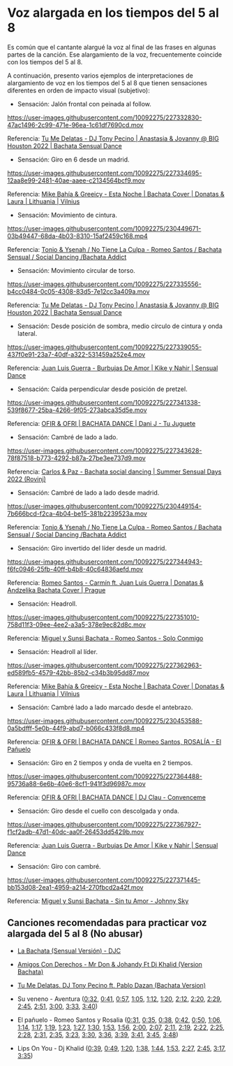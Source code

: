 # Voz alargada en los tiempos del 5 al 8

Es común que el cantante alargué la voz al final de las frases en algunas partes de la canción. Ese alargamiento de la voz, frecuentemente coincide con los tiempos del 5 al 8.

A continuación, presento varios ejemplos de interpretaciones de alargamiento de voz en los tiempos del 5 al 8 que tienen sensaciones diferentes en orden de impacto visual (subjetivo):

- Sensación: Jalón frontal con peinada al follow.

https://user-images.githubusercontent.com/10092275/227332830-47ac1496-2c99-471e-96ea-1c61df7690cd.mov

Referencia: [Tu Me Delatas - DJ Tony Pecino | Anastasia & Jovanny @ BIG Houston 2022 | Bachata Sensual Dance](https://youtu.be/9zrozbMD6Vk?t=41)


- Sensación: Giro en 6 desde un madrid.

https://user-images.githubusercontent.com/10092275/227334695-12aa8e99-2481-40ae-aaee-c2134564bcf9.mov

Referencia: [Mike Bahía & Greeicy - Esta Noche | Bachata Cover | Donatas & Laura | Lithuania | Vilnius](https://youtu.be/t56YAzXnnpo?t=57)


- Sensación: Movimiento de cintura.

https://user-images.githubusercontent.com/10092275/230449671-03b49447-68da-4b03-8310-15af2459c168.mp4

Referencia: [Tonio & Ysenah / No Tiene La Culpa - Romeo Santos / Bachata Sensual / Social Dancing /Bachata Addict](https://youtu.be/fDuckPb3Gws?t=119)


- Sensación: Movimiento circular de torso.

https://user-images.githubusercontent.com/10092275/227335556-b4cc0484-0c05-4308-83d5-7e12cc3a409a.mov

Referencia: [Tu Me Delatas - DJ Tony Pecino | Anastasia & Jovanny @ BIG Houston 2022 | Bachata Sensual Dance](https://youtu.be/9zrozbMD6Vk?t=95)


- Sensación: Desde posición de sombra, medio círculo de cintura y onda lateral.

https://user-images.githubusercontent.com/10092275/227339055-437f0e91-23a7-40df-a322-531459a252e4.mov

Referencia: [Juan Luis Guerra - Burbujas De Amor | Kike y Nahir | Sensual Dance](https://youtu.be/BxffiVw1i1g?t=61)


- Sensación: Caída perpendicular desde posición de pretzel.

https://user-images.githubusercontent.com/10092275/227341338-539f8677-25ba-4266-9f05-273abca35d5e.mov

Referencia: [OFIR & OFRI | BACHATA DANCE | Dani J - Tu Juguete](https://youtu.be/zYtcDMnu-AY?t=45)


- Sensación: Cambré de lado a lado.

https://user-images.githubusercontent.com/10092275/227343628-78f87518-b773-4292-b87a-27be3ee737d9.mov

Referencia: [Carlos & Paz - Bachata social dancing | Summer Sensual Days 2022 (Rovinj)](https://youtu.be/rGlw62XlyRo?t=125)


- Sensación: Cambré de lado a lado desde madrid.

https://user-images.githubusercontent.com/10092275/230449154-7b666bcd-f2ca-4b04-be15-381b2239523a.mov

Referencia: [Tonio & Ysenah / No Tiene La Culpa - Romeo Santos / Bachata Sensual / Social Dancing /Bachata Addict](https://youtu.be/fDuckPb3Gws?t=111)


- Sensación: Giro invertido del líder desde un madrid.

https://user-images.githubusercontent.com/10092275/227344943-f6fc0946-25fb-40ff-b4b8-40c64836aefd.mov

Referencia: [Romeo Santos - Carmín ft. Juan Luis Guerra | Donatas & Andzelika Bachata Cover | Prague](https://youtu.be/HnEfIrGiJws?t=88)


- Sensación: Headroll.

https://user-images.githubusercontent.com/10092275/227351010-758d11f3-09ee-4ee2-a3a5-378e9ec82d8c.mov

Referencia: [Miguel y Sunsi Bachata - Romeo Santos - Solo Conmigo](https://youtu.be/VuZSTF5jbIk?t=163)


- Sensación: Headroll al líder.

https://user-images.githubusercontent.com/10092275/227362963-ed589fb5-4579-42bb-85b2-c34b3b95dd87.mov

Referencia: [Mike Bahía & Greeicy - Esta Noche | Bachata Cover | Donatas & Laura | Lithuania | Vilnius](https://youtu.be/t56YAzXnnpo?t=4)


- Sensación: Cambré lado a lado marcado desde el antebrazo.

https://user-images.githubusercontent.com/10092275/230453588-0a5bdfff-5e0b-44f9-abd7-b066c433f8d8.mp4

Referencia: [OFIR & OFRI | BACHATA DANCE | Romeo Santos, ROSALÍA - El Pañuelo](https://youtu.be/7ONtSMpPtpU?t=115)


- Sensación: Giro en 2 tiempos y onda de vuelta en 2 tiempos.

https://user-images.githubusercontent.com/10092275/227364488-95736a88-6e6b-40e6-8cf1-941f3d96987c.mov

Referencia: [OFIR & OFRI | BACHATA DANCE | DJ Clau - Convenceme](https://youtu.be/0KCEpelo-zs?t=97)


- Sensación: Giro desde el cuello con descolgada y onda.

https://user-images.githubusercontent.com/10092275/227367927-f1cf2adb-47d1-40dc-aa0f-26453dd5429b.mov

Referencia: [Juan Luis Guerra - Burbujas De Amor | Kike y Nahir | Sensual Dance](https://youtu.be/BxffiVw1i1g?t=42)


- Sensación: Giro con cambré.

https://user-images.githubusercontent.com/10092275/227371445-bb153d08-2ea1-4959-a214-270fbcd2a42f.mov

Referencia: [Miguel y Sunsi Bachata - Sin tu Amor - Johnny Sky](https://youtu.be/C-TsyWSbGfQ?t=66)


## Canciones recomendadas para practicar voz alargada del 5 al 8 (No abusar)

- [La Bachata (Sensual Versión) - DJC](https://youtu.be/GoafZ053zVw)

- [Amigos Con Derechos - Mr Don & Johandy Ft Dj Khalid (Version Bachata)](https://youtu.be/Nq5g0HejOjU)

- [Tu Me Delatas. DJ Tony Pecino ft. Pablo Dazan (Bachata Version)](https://youtu.be/QQjTL3fciaE)

- Su veneno - Aventura ([0:32](https://youtu.be/3F1aqvXGVQM?t=32), [0:41](https://youtu.be/3F1aqvXGVQM?t=41), [0:57](https://youtu.be/3F1aqvXGVQM?t=57), [1:05](https://youtu.be/3F1aqvXGVQM?t=65), [1:12](https://youtu.be/3F1aqvXGVQM?t=72), [1:20](https://youtu.be/3F1aqvXGVQM?t=80), [2:12](https://youtu.be/3F1aqvXGVQM?t=132), [2:20](https://youtu.be/3F1aqvXGVQM?t=140), [2:29](https://youtu.be/3F1aqvXGVQM?t=149), [2:45](https://youtu.be/3F1aqvXGVQM?t=165), [2:51](https://youtu.be/3F1aqvXGVQM?t=171), [3:00](https://youtu.be/3F1aqvXGVQM?t=180), [3:33](https://youtu.be/3F1aqvXGVQM?t=213), [3:40](https://youtu.be/3F1aqvXGVQM?t=220))

- El pañuelo - Romeo Santos y Rosalia ([0:31](https://youtu.be/_lfZsTT23Ls?t=31), [0:35](https://youtu.be/_lfZsTT23Ls?t=35), [0:38](https://youtu.be/_lfZsTT23Ls?t=38), [0:42](https://youtu.be/_lfZsTT23Ls?t=42), [0:50](https://youtu.be/_lfZsTT23Ls?t=50), [1:06](https://youtu.be/_lfZsTT23Ls?t=66), [1:14](https://youtu.be/_lfZsTT23Ls?t=74), [1:17](https://youtu.be/_lfZsTT23Ls?t=77), [1:19](https://youtu.be/_lfZsTT23Ls?t=79), [1:23](https://youtu.be/_lfZsTT23Ls?t=83), [1:27](https://youtu.be/_lfZsTT23Ls?t=87), [1:30](https://youtu.be/_lfZsTT23Ls?t=90), [1:53](https://youtu.be/_lfZsTT23Ls?t=113), [1:56](https://youtu.be/_lfZsTT23Ls?t=116), [2:00](https://youtu.be/_lfZsTT23Ls?t=120), [2:07](https://youtu.be/_lfZsTT23Ls?t=124), [2:11](https://youtu.be/_lfZsTT23Ls?t=131), [2:19](https://youtu.be/_lfZsTT23Ls?t=139), [2:22](https://youtu.be/_lfZsTT23Ls?t=142), [2:25](https://youtu.be/_lfZsTT23Ls?t=145), [2:28](https://youtu.be/_lfZsTT23Ls?t=148), [2:31](https://youtu.be/_lfZsTT23Ls?t=151), [2:35](https://youtu.be/_lfZsTT23Ls?t=155), [3:23](https://youtu.be/_lfZsTT23Ls?t=203), [3:30](https://youtu.be/_lfZsTT23Ls?t=210), [3:36](https://youtu.be/_lfZsTT23Ls?t=216), [3:39](https://youtu.be/_lfZsTT23Ls?t=219), [3:41](https://youtu.be/_lfZsTT23Ls?t=221), [3:45](https://youtu.be/_lfZsTT23Ls?t=225), [3:48](https://youtu.be/_lfZsTT23Ls?t=228))

- Lips On You - Dj Khalid ([0:39](https://youtu.be/4nP3S-4Z39U?t=39), [0:49](https://youtu.be/4nP3S-4Z39U?t=49), [1:20](https://youtu.be/4nP3S-4Z39U?t=80), [1:38](https://youtu.be/4nP3S-4Z39U?t=98), [1:44](https://youtu.be/4nP3S-4Z39U?t=104), [1:53](https://youtu.be/4nP3S-4Z39U?t=113), [2:27](https://youtu.be/4nP3S-4Z39U?t=147), [2:45](https://youtu.be/4nP3S-4Z39U?t=165), [3:17](https://youtu.be/4nP3S-4Z39U?t=197), [3:35](https://youtu.be/4nP3S-4Z39U?t=197))
